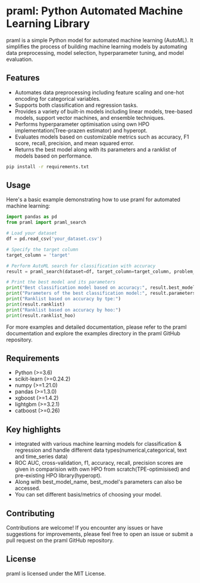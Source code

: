 # praml: Python Automated Machine Learning Library

praml is a simple Python model for automated machine learning (AutoML). It simplifies the process of building machine learning models by automating data preprocessing, model selection, hyperparameter tuning, and model evaluation.

## Features

- Automates data preprocessing including feature scaling and one-hot encoding for categorical variables.
- Supports both classification and regression tasks.
- Provides a variety of built-in models including linear models, tree-based models, support vector machines, and ensemble techniques.
- Performs hyperparameter optimisation using own HPO implementation(Tree-prazen estimator) and hyperopt.
- Evaluates models based on customizable metrics such as accuracy, F1 score, recall, precision, and mean squared error.
- Returns the best model along with its parameters and a ranklist of models based on performance.

```bash
pip install -r requirements.txt
```
## Usage

Here's a basic example demonstrating how to use praml for automated machine learning:

```python
import pandas as pd
from praml import praml_search

# Load your dataset
df = pd.read_csv('your_dataset.csv')

# Specify the target column
target_column = 'target'

# Perform AutoML search for classification with accuracy
result = praml_search(dataset=df, target_column=target_column, problem_type="classification", basis="accuracy",max_evals=25)

# Print the best model and its parameters
print("Best classification model based on accuracy:", result.best_model)
print("Parameters of the best classification model:", result.parameters)
print("Ranklist based on accuracy by tpe:")
print(result.ranklist)
print("Ranklist based on accuracy by hoo:")
print(result.ranklist_hoo)
```

For more examples and detailed documentation, please refer to the praml documentation and explore the examples directory in the praml GitHub repository.

## Requirements

- Python (>=3.6)
- scikit-learn (>=0.24.2)
- numpy (>=1.21.0)
- pandas (>=1.3.0)
- xgboost (>=1.4.2)
- lightgbm (>=3.2.1)
- catboost (>=0.26)

## Key highlights
- integrated with various machine learning models for classification & regression and handle different data types(numerical,categorical, text and time_series data)
- ROC AUC, cross-validation, f1, accuracy, recall, precision scores are given in comparision with own HPO from scratch(TPE-optimisised) and pre-existing HPO library(hyperopt).
- Along with best_model_name, best_model's parameters can also be accessed.
- You can set different basis/metrics of choosing your model.

## Contributing

Contributions are welcome! If you encounter any issues or have suggestions for improvements, please feel free to open an issue or submit a pull request on the praml GitHub repository.

## License

praml is licensed under the MIT License.

